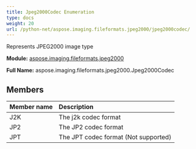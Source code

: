 ```yaml
---
title: Jpeg2000Codec Enumeration
type: docs
weight: 20
url: /python-net/aspose.imaging.fileformats.jpeg2000/jpeg2000codec/
---
```


Represents JPEG2000 image type

**Module:** [aspose.imaging.fileformats.jpeg2000](/imaging/python-net/aspose.imaging.fileformats.jpeg2000/)

**Full Name:** aspose.imaging.fileformats.jpeg2000.Jpeg2000Codec

## **Members**
| **Member name** | **Description** |
| :- | :- |
| J2K | The j2k codec format |
| JP2 | The JP2 codec format |
| JPT | The JPT codec format (Not supported) |
